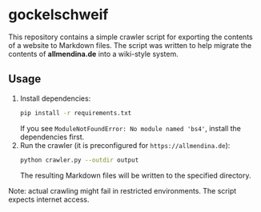 # gockelschweif

This repository contains a simple crawler script for exporting the contents of a website to Markdown files. The script was written to help migrate the contents of **allmendina.de** into a wiki-style system.

## Usage

1. Install dependencies:
   ```bash
   pip install -r requirements.txt
   ```
   If you see `ModuleNotFoundError: No module named 'bs4'`, install the dependencies first.
2. Run the crawler (it is preconfigured for `https://allmendina.de`):
   ```bash
   python crawler.py --outdir output
   ```
   The resulting Markdown files will be written to the specified directory.

Note: actual crawling might fail in restricted environments. The script expects internet access.

